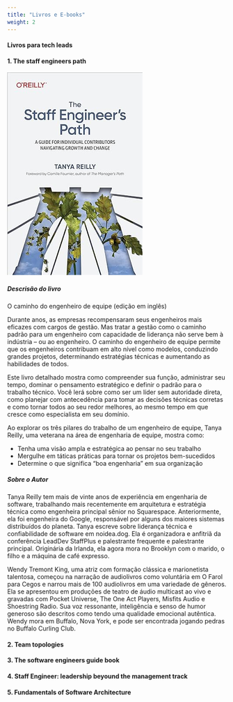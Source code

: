 ```yaml
---
title: "Livros e E-books"
weight: 2
---
```


#### Livros para tech leads

#### 1. The staff engineers path

![Consumers vs Partitions](../assets/livros-ebooks/staff-engineer-pathjpg)

##### Descrisão do livro
O caminho do engenheiro de equipe (edição em inglês)

Durante anos, as empresas recompensaram seus engenheiros mais eficazes com cargos de gestão. Mas tratar a gestão como o caminho padrão para um engenheiro com capacidade de liderança não serve bem à indústria – ou ao engenheiro. O caminho do engenheiro de equipe permite que os engenheiros contribuam em alto nível como modelos, conduzindo grandes projetos, determinando estratégias técnicas e aumentando as habilidades de todos.

Este livro detalhado mostra como compreender sua função, administrar seu tempo, dominar o pensamento estratégico e definir o padrão para o trabalho técnico. Você lerá sobre como ser um líder sem autoridade direta, como planejar com antecedência para tomar as decisões técnicas corretas e como tornar todos ao seu redor melhores, ao mesmo tempo em que cresce como especialista em seu domínio.

Ao explorar os três pilares do trabalho de um engenheiro de equipe, Tanya Reilly, uma veterana na área de engenharia de equipe, mostra como:

- Tenha uma visão ampla e estratégica ao pensar no seu trabalho
- Mergulhe em táticas práticas para tornar os projetos bem-sucedidos
- Determine o que significa “boa engenharia” em sua organização

##### Sobre o Autor
Tanya Reilly tem mais de vinte anos de experiência em engenharia de software, trabalhando mais recentemente em arquitetura e estratégia técnica como engenheira principal sênior no Squarespace. Anteriormente, ela foi engenheira do Google, responsável por alguns dos maiores sistemas distribuídos do planeta. Tanya escreve sobre liderança técnica e confiabilidade de software em noidea.dog. Ela é organizadora e anfitriã da conferência LeadDev StaffPlus e palestrante frequente e palestrante principal. Originária da Irlanda, ela agora mora no Brooklyn com o marido, o filho e a máquina de café expresso.

Wendy Tremont King, uma atriz com formação clássica e marionetista talentosa, começou na narração de audiolivros como voluntária em O Farol para Cegos e narrou mais de 100 audiolivros em uma variedade de gêneros. Ela se apresentou em produções de teatro de áudio multicast ao vivo e gravadas com Pocket Universe, The One Act Players, Misfits Audio e Shoestring Radio. Sua voz ressonante, inteligência e senso de humor generoso são descritos como tendo uma qualidade emocional autêntica. Wendy mora em Buffalo, Nova York, e pode ser encontrada jogando pedras no Buffalo Curling Club.

#### 2. Team topologies

#### 3. The software engineers guide book

#### 4. Staff Engineer: leadership beyound the management track

#### 5. Fundamentals of Software Architecture

